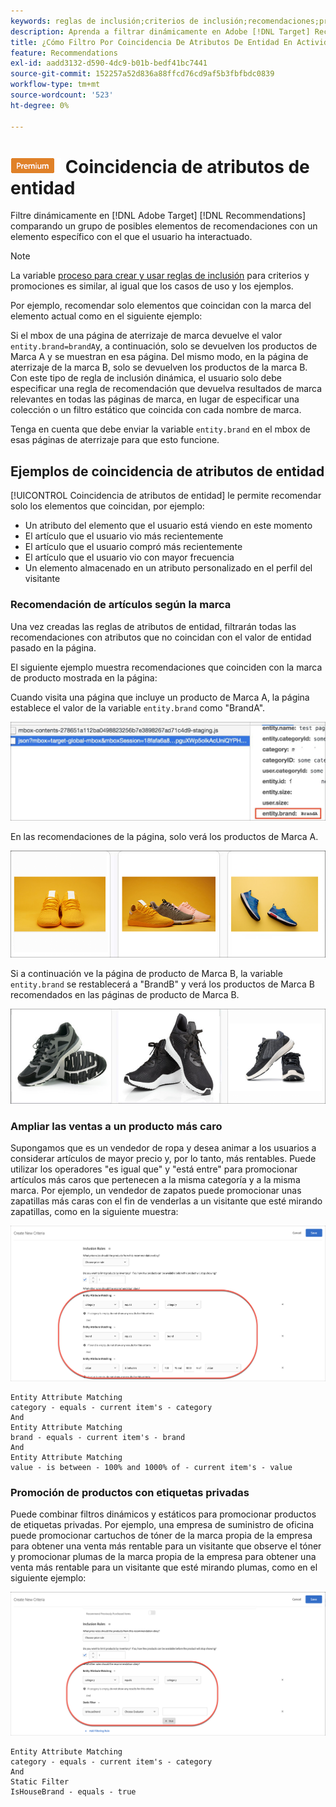 ```yaml
---
keywords: reglas de inclusión;criterios de inclusión;recomendaciones;promoción;promociones;filtrado dinámico;dinámico;coincidencia de atributos de entidad
description: Aprenda a filtrar dinámicamente en Adobe [!DNL Target] Recommendations comparando un grupo de elementos potenciales con un elemento específico con el que el usuario ha interactuado.
title: ¿Cómo Filtro Por Coincidencia De Atributos De Entidad En Actividades De Recommendations?
feature: Recommendations
exl-id: aadd3132-d590-4dc9-b01b-bedf41bc7441
source-git-commit: 152257a52d836a88ffcd76cd9af5b3fbfbdc0839
workflow-type: tm+mt
source-wordcount: '523'
ht-degree: 0%

---
```


# ![PREMIUM](/help/main/assets/premium.png) Coincidencia de atributos de entidad

Filtre dinámicamente en [!DNL Adobe Target] [!DNL Recommendations] comparando un grupo de posibles elementos de recomendaciones con un elemento específico con el que el usuario ha interactuado.

>[!NOTE]
>
>La variable [proceso para crear y usar reglas de inclusión](/help/main/c-recommendations/c-algorithms/use-dynamic-and-static-inclusion-rules.md) para criterios y promociones es similar, al igual que los casos de uso y los ejemplos.

Por ejemplo, recomendar solo elementos que coincidan con la marca del elemento actual como en el siguiente ejemplo:

Si el mbox de una página de aterrizaje de marca devuelve el valor `entity.brand=brandA`y, a continuación, solo se devuelven los productos de Marca A y se muestran en esa página. Del mismo modo, en la página de aterrizaje de la marca B, solo se devuelven los productos de la marca B. Con este tipo de regla de inclusión dinámica, el usuario solo debe especificar una regla de recomendación que devuelva resultados de marca relevantes en todas las páginas de marca, en lugar de especificar una colección o un filtro estático que coincida con cada nombre de marca.

Tenga en cuenta que debe enviar la variable `entity.brand` en el mbox de esas páginas de aterrizaje para que esto funcione.

## Ejemplos de coincidencia de atributos de entidad

[!UICONTROL Coincidencia de atributos de entidad] le permite recomendar solo los elementos que coincidan, por ejemplo:

* Un atributo del elemento que el usuario está viendo en este momento
* El artículo que el usuario vio más recientemente
* El artículo que el usuario compró más recientemente
* El artículo que el usuario vio con mayor frecuencia
* Un elemento almacenado en un atributo personalizado en el perfil del visitante

### Recomendación de artículos según la marca

Una vez creadas las reglas de atributos de entidad, filtrarán todas las recomendaciones con atributos que no coincidan con el valor de entidad pasado en la página.

El siguiente ejemplo muestra recomendaciones que coinciden con la marca de producto mostrada en la página:

Cuando visita una página que incluye un producto de Marca A, la página establece el valor de la variable `entity.brand` como &quot;BrandA&quot;.

![Ejemplo de llamada de Target](/help/main/c-recommendations/c-algorithms/assets/example-target-call.png)

En las recomendaciones de la página, solo verá los productos de Marca A.

![Recomendaciones de la marca A](/help/main/c-recommendations/c-algorithms/assets/brandA.png)

Si a continuación ve la página de producto de Marca B, la variable `entity.brand` se restablecerá a &quot;BrandB&quot; y verá los productos de Marca B recomendados en las páginas de producto de Marca B.

![Recomendaciones de la marca B](/help/main/c-recommendations/c-algorithms/assets/brandB.png)

### Ampliar las ventas a un producto más caro

Supongamos que es un vendedor de ropa y desea animar a los usuarios a considerar artículos de mayor precio y, por lo tanto, más rentables. Puede utilizar los operadores &quot;es igual que&quot; y &quot;está entre&quot; para promocionar artículos más caros que pertenecen a la misma categoría y a la misma marca. Por ejemplo, un vendedor de zapatos puede promocionar unas zapatillas más caras con el fin de venderlas a un visitante que esté mirando zapatillas, como en la siguiente muestra:

![Ampliación de ventas](/help/main/c-recommendations/c-algorithms/assets/upsell.png)

```
Entity Attribute Matching
category - equals - current item's - category 
And 
Entity Attribute Matching
brand - equals - current item's - brand 
And 
Entity Attribute Matching
value - is between - 100% and 1000% of - current item's - value
```

### Promoción de productos con etiquetas privadas

Puede combinar filtros dinámicos y estáticos para promocionar productos de etiquetas privadas. Por ejemplo, una empresa de suministro de oficina puede promocionar cartuchos de tóner de la marca propia de la empresa para obtener una venta más rentable para un visitante que observe el tóner y promocionar plumas de la marca propia de la empresa para obtener una venta más rentable para un visitante que esté mirando plumas, como en el siguiente ejemplo:

![Marca de casa](/help/main/c-recommendations/c-algorithms/assets/housebrand.png)

```
Entity Attribute Matching
category - equals - current item's - category 
And
Static Filter
IsHouseBrand - equals - true
```
